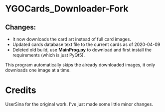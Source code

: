 ﻿# YGOCards_Downloader-Fork

## Changes:

- It now downloads the card art instead of full card images.
- Updated cards database text file to the current cards as of 2020-04-09
- Deleted old build, use **MainProg.py** to download and first install the requirements (which is just PyQt5).

This program automatically skips the already downloaded images, it only downloads one image at a time.

# Credits

UserSina for the original work. I've just made some little minor changes.
